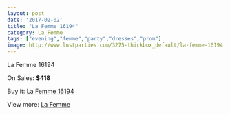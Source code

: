 ```yaml
---
layout: post
date: '2017-02-02'
title: "La Femme 16194"
category: La Femme
tags: ["evening","femme","party","dresses","prom"]
image: http://www.lustparties.com/3275-thickbox_default/la-femme-16194.jpg
---
```

La Femme 16194

On Sales: **$418**
<a href="https://www.lustparties.com/en/la-femme/1073-la-femme-16194.html"><amp-img layout="responsive" width="600" height="600" src="//www.lustparties.com/3275-thickbox_default/la-femme-16194.jpg" alt="La Femme 16194 0" /></a>
<a href="https://www.lustparties.com/en/la-femme/1073-la-femme-16194.html"><amp-img layout="responsive" width="600" height="600" src="//www.lustparties.com/3276-thickbox_default/la-femme-16194.jpg" alt="La Femme 16194 1" /></a>

Buy it: [La Femme 16194](https://www.lustparties.com/en/la-femme/1073-la-femme-16194.html "La Femme 16194")

View more: [La Femme](https://www.lustparties.com/en/4-la-femme "La Femme")
